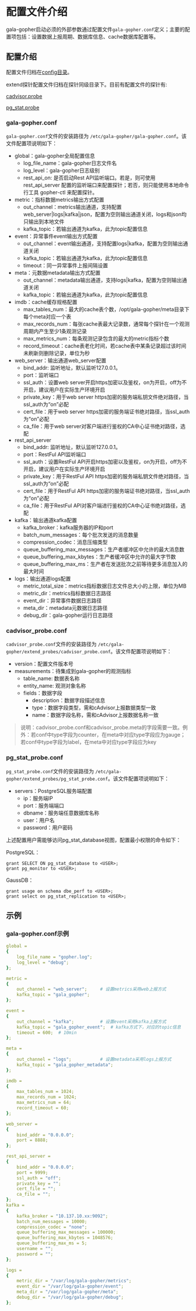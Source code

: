 配置文件介绍
================

gala-gopher启动必须的外部参数通过配置文件`gala-gopher.conf`定义；主要的配置项包括：设置数据上报周期、数据库信息、cache数据库配置等。

## 配置介绍

配置文件归档在[config目录](../config)。

extend探针配置文件归档在探针同级目录下。目前有配置文件的探针有:

[cadvisor.probe](../src/probes/extends/python.probe/cadvisor.probe)

[pg_stat.probe](../src/probes/extends/python.probe/pg_stat.probe)

### gala-gopher.conf

`gala-gopher.conf`文件的安装路径为 `/etc/gala-gopher/gala-gopher.conf`。该文件配置项说明如下：

- global：gala-gopher全局配置信息
  - log_file_name：gala-gopher日志文件名
  - log_level：gala-gopher日志级别
  - rest_api_on: 是否启动Rest API监听端口。若是，则可使用rest_api_server 配置的监听端口来配置探针；若否，则只能使用本地命令行工具 gopher-ctl 来配置探针。
- metric：指标数据metrics输出方式配置
  - out_channel：metrics输出通道，支持配置web_server|logs|kafka|json，配置为空则输出通道关闭，logs和json均只输出到本地文件
  - kafka_topic：若输出通道为kafka，此为topic配置信息
- event：异常事件event输出方式配置
  - out_channel：event输出通道，支持配置logs|kafka，配置为空则输出通道关闭
  - kafka_topic：若输出通道为kafka，此为topic配置信息
  - timeout：同一异常事件上报间隔设置
- meta：元数据metadata输出方式配置
  - out_channel：metadata输出通道，支持logs|kafka，配置为空则输出通道关闭
  - kafka_topic：若输出通道为kafka，此为topic配置信息
- imdb：cache缓存规格配置
  - max_tables_num：最大的cache表个数，/opt/gala-gopher/meta目录下每个meta对应一个表
  - max_records_num：每张cache表最大记录数，通常每个探针在一个观测周期内产生至少1条观测记录
  - max_metrics_num：每条观测记录包含的最大的metric指标个数
  - record_timeout：cache表老化时间，若cache表中某条记录超过该时间未刷新则删除记录，单位为秒
- web_server：输出通道web_server配置
  - bind_addr: 监听地址，默认监听127.0.0.1。
  - port：监听端口
  - ssl_auth：设置web server开启https加密以及鉴权，on为开启，off为不开启，建议用户在实际生产环境开启
  - private_key：用于web server https加密的服务端私钥文件绝对路径，当ssl_auth为“on”必配
  - cert_file：用于web server https加密的服务端证书绝对路径，当ssl_auth为“on”必配
  - ca_file：用于web server对客户端进行鉴权的CA中心证书绝对路径，选配
- rest_api_server
  - bind_addr: 监听地址，默认监听127.0.0.1。
  - port：RestFul API监听端口
  - ssl_auth：设置RestFul API开启https加密以及鉴权，on为开启，off为不开启，建议用户在实际生产环境开启
  - private_key：用于RestFul API https加密的服务端私钥文件绝对路径，当ssl_auth为“on”必配
  - cert_file：用于RestFul API https加密的服务端证书绝对路径，当ssl_auth为“on”必配
  - ca_file：用于RestFul API对客户端进行鉴权的CA中心证书绝对路径，选配
- kafka：输出通道kafka配置
  - kafka_broker：kafka服务器的IP和port
  - batch_num_messages：每个批次发送的消息数量
  - compression_codec：消息压缩类型
  - queue_buffering_max_messages：生产者缓冲区中允许的最大消息数
  - queue_buffering_max_kbytes：生产者缓冲区中允许的最大字节数
  - queue_buffering_max_ms：生产者在发送批次之前等待更多消息加入的最大时间
- logs：输出通道logs配置
  - metric_total_size：metrics指标数据日志文件总大小的上限，单位为MB
  - metric_dir：metrics指标数据日志路径
  - event_dir：异常事件数据日志路径
  - meta_dir：metadata元数据日志路径
  - debug_dir：gala-gopher运行日志路径

### cadvisor_probe.conf

`cadvisor_probe.conf`文件的安装路径为 `/etc/gala-gopher/extend_probes/cadvisor_probe.conf`。该文件配置项说明如下：

- version：配置文件版本号
- measurements：待集成到gala-gopher的观测指标
  - table_name: 数据表名称
  - entity_name: 观测对象名称
  - fields：数据字段
    - description：数据字段描述信息
    - type：数据字段类型，需和cAdvisor上报数据类型一致
    - name：数据字段名称，需和cAdvisor上报数据名称一致

> 说明：cadvisor_probe.conf和cadvisor_probe.meta的字段需要一致。例外：若conf中type字段为counter，在meta中对应type字段应为gauge；若conf中type字段为label，在meta中对应type字段应为key


### pg_stat_probe.conf

`pg_stat_probe.conf`文件的安装路径为 `/etc/gala-gopher/extend_probes/pg_stat_probe.conf`。该文件配置项说明如下：

- servers：PostgreSQL服务端配置
  - ip：服务端IP
  - port：服务端端口
  - dbname：服务端任意数据库名称
  - user：用户名
  - password：用户密码

上述配置用户需能够访问pg_stat_database视图，配置最小权限的命令如下：

PostgreSQL：

```shell
grant SELECT ON pg_stat_database to <USER>;
grant pg_monitor to <USER>;
```

GaussDB：

```shell
grant usage on schema dbe_perf to <USER>;
grant select on pg_stat_replication to <USER>;
```

## 示例

### gala-gopher.conf示例

```yaml
global =
{
    log_file_name = "gopher.log";
    log_level = "debug";
};

metric =
{
    out_channel = "web_server";     # 设置metrics采用web上报方式
    kafka_topic = "gala_gopher";
};

event =
{
    out_channel = "kafka";          # 设置event采用kafka上报方式
    kafka_topic = "gala_gopher_event";  # kafka方式下，对应的topic信息
    timeout = 600;  # 10min
};

meta =
{
    out_channel = "logs";           # 设置metadata采用logs上报方式
    kafka_topic = "gala_gopher_metadata";
};

imdb =
{
    max_tables_num = 1024;
    max_records_num = 1024;
    max_metrics_num = 64;
    record_timeout = 60;
};

web_server =
{
    bind_addr = "0.0.0.0";
    port = 8888;
};

rest_api_server =
{
    bind_addr = "0.0.0.0";
    port = 9999;
    ssl_auth = "off";
    private_key = "";
    cert_file = "";
    ca_file = "";
};
kafka =
{
    kafka_broker = "10.137.10.xx:9092";
    batch_num_messages = 10000;
    compression_codec = "none";
    queue_buffering_max_messages = 100000;
    queue_buffering_max_kbytes = 1048576;
    queue_buffering_max_ms = 5;
    username = "";
    password = "";
};

logs =
{
    metric_dir = "/var/log/gala-gopher/metrics";
    event_dir = "/var/log/gala-gopher/event";
    meta_dir = "/var/log/gala-gopher/meta";
    debug_dir = "/var/log/gala-gopher/debug";
};
```
